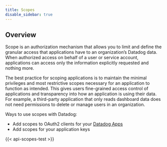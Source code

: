 ```yaml
---
title: Scopes
disable_sidebar: true
---
```


## Overview

Scope is an authorization mechanism that allows you to limit and define the granular access that applications have to an organization’s Datadog data. When authorized access on behalf of a user or service account, applications can access only the information explicitly requested and nothing more. 

The best practice for scoping applications is to maintain the minimal privileges and most restrictive scopes necessary for an application to function as intended. This gives users fine-grained access control of applications and transparency into how an application is using their data. For example, a third-party application that only reads dashboard data does not need permissions to delete or manage users in an organization. 

Ways to use scopes with Datadog: 
- Add scopes to OAuth2 clients for your [Datadog Apps][1]
- Add scopes for your application keys

{{< api-scopes-test >}}

[1]: https://docs.datadoghq.com/developers/datadog_apps/#oauth-api-access
